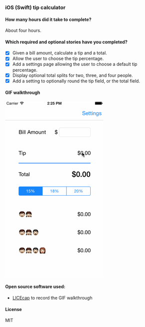 ### iOS (Swift) tip calculator

#### How many hours did it take to complete?

About four hours.

#### Which required and optional stories have you completed?

- [x] Given a bill amount, calculate a tip and a total.
- [x] Allow the user to choose the tip percentage.
- [x] Add a settings page allowing the user to choose a default tip percentage.
- [x] Display optional total splits for two, three, and four people.
- [x] Add a setting to optionally round the tip field, or the total field.

#### GIF walkthrough

![GIF Walkthrough of tip calculator](tip-calculator.gif)

#### Open source software used:

* [LICEcap][1] to record the GIF walkthrough

#### License

MIT

[1]: http://www.cockos.com/licecap/
